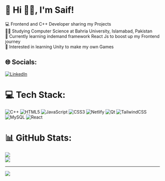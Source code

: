 # 💫 Hi 👋🏻, I'm Saif!
 💻 Frontend and C++ Developer sharing my Projects<br>👨‍🎓 Studying Computer Science at Bahria University, Islamabad, Pakistan<br>🏴 Currently learning indemand framework React Js to boost up my Frontend journey<br>👾 Interested in learning Unity to make my own Games


## 🌐 Socials:
[![LinkedIn](https://img.shields.io/badge/LinkedIn-%230077B5.svg?logo=linkedin&logoColor=white)](https://linkedin.com/in/https://www.linkedin.com/in/saif-sultan-ba3171297?utm_source=share&utm_campaign=share_via&utm_content=profile&utm_medium=android_app) 

# 💻 Tech Stack:
![C++](https://img.shields.io/badge/c++-%2300599C.svg?style=for-the-badge&logo=c%2B%2B&logoColor=white) ![HTML5](https://img.shields.io/badge/html5-%23E34F26.svg?style=for-the-badge&logo=html5&logoColor=white) ![JavaScript](https://img.shields.io/badge/javascript-%23323330.svg?style=for-the-badge&logo=javascript&logoColor=%23F7DF1E) ![CSS3](https://img.shields.io/badge/css3-%231572B6.svg?style=for-the-badge&logo=css3&logoColor=white) ![Netlify](https://img.shields.io/badge/netlify-%23000000.svg?style=for-the-badge&logo=netlify&logoColor=#00C7B7) ![Qt](https://img.shields.io/badge/Qt-%23217346.svg?style=for-the-badge&logo=Qt&logoColor=white) ![TailwindCSS](https://img.shields.io/badge/tailwindcss-%2338B2AC.svg?style=for-the-badge&logo=tailwind-css&logoColor=white) ![MySQL](https://img.shields.io/badge/mysql-4479A1.svg?style=for-the-badge&logo=mysql&logoColor=white) ![React](https://img.shields.io/badge/react-%2320232a.svg?style=for-the-badge&logo=react&logoColor=%2361DAFB)
# 📊 GitHub Stats:
![](https://github-readme-stats.vercel.app/api?username=saifkilic&theme=blue_navy&hide_border=false&include_all_commits=true&count_private=true)<br/>
![](https://github-readme-streak-stats.herokuapp.com/?user=saifkilic&theme=blue_navy&hide_border=false)<br/>

---
[![](https://visitcount.itsvg.in/api?id=saifkilic&icon=8&color=1)](https://visitcount.itsvg.in)

<!-- Proudly created with GPRM ( https://gprm.itsvg.in ) -->
